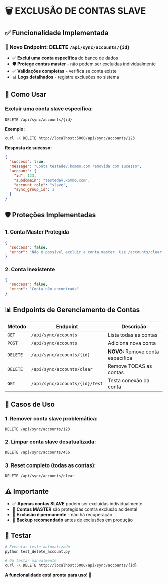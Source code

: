 # 🗑️ EXCLUSÃO DE CONTAS SLAVE

## ✅ **Funcionalidade Implementada**

### 📍 **Novo Endpoint: DELETE `/api/sync/accounts/{id}`**

- ✅ **Exclui uma conta específica** do banco de dados
- 🛡️ **Protege contas master** - não podem ser excluídas individualmente
- ✅ **Validações completas** - verifica se conta existe
- 📊 **Logs detalhados** - registra exclusões no sistema

## 🔧 **Como Usar**

### **Excluir uma conta slave específica:**

```bash
DELETE /api/sync/accounts/{id}
```

**Exemplo:**

```bash
curl -X DELETE http://localhost:5000/api/sync/accounts/123
```

**Resposta de sucesso:**

```json
{
  "success": true,
  "message": "Conta testedev.kommo.com removida com sucesso",
  "account": {
    "id": 123,
    "subdomain": "testedev.kommo.com",
    "account_role": "slave",
    "sync_group_id": 1
  }
}
```

## 🛡️ **Proteções Implementadas**

### **1. Conta Master Protegida**

```json
{
  "success": false,
  "error": "Não é possível excluir a conta master. Use /accounts/clear para remover todas as contas."
}
```

### **2. Conta Inexistente**

```json
{
  "success": false,
  "error": "Conta não encontrada"
}
```

## 📊 **Endpoints de Gerenciamento de Contas**

| Método   | Endpoint                       | Descrição                         |
| -------- | ------------------------------ | --------------------------------- |
| `GET`    | `/api/sync/accounts`           | Lista todas as contas             |
| `POST`   | `/api/sync/accounts`           | Adiciona nova conta               |
| `DELETE` | `/api/sync/accounts/{id}`      | **NOVO:** Remove conta específica |
| `DELETE` | `/api/sync/accounts/clear`     | Remove TODAS as contas            |
| `GET`    | `/api/sync/accounts/{id}/test` | Testa conexão da conta            |

## 🎯 **Casos de Uso**

### **1. Remover conta slave problemática:**

```bash
DELETE /api/sync/accounts/123
```

### **2. Limpar conta slave desatualizada:**

```bash
DELETE /api/sync/accounts/456
```

### **3. Reset completo (todas as contas):**

```bash
DELETE /api/sync/accounts/clear
```

## ⚠️ **Importante**

- ✅ **Apenas contas SLAVE** podem ser excluídas individualmente
- 👑 **Contas MASTER** são protegidas contra exclusão acidental
- 💾 **Exclusão é permanente** - não há recuperação
- 🔄 **Backup recomendado** antes de exclusões em produção

## 🧪 **Testar**

```bash
# Executar teste automatizado
python test_delete_account.py

# Ou testar manualmente
curl -X DELETE http://localhost:5000/api/sync/accounts/{id}
```

**A funcionalidade está pronta para uso! 🚀**
